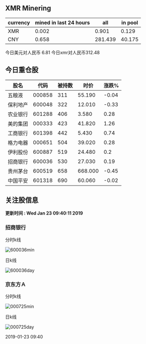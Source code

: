 ## XMR Minering

|currency|mined in last 24 hours|all|in pool|
|---|---|---|---|
|XMR|0.002|0.901|0.129|
|CNY|0.658|281.439|40.175|

今日美元对人民币 6.81	今日xmr对人民币312.48


## 今日重仓股 

|股名|代码|被持数|时价|涨跌%|
|---|---|---|---|---|
|五粮液|000858|311|55.190|-0.04|
|保利地产|600048|322|12.010|-0.33|
|农业银行|601288|406|3.580|0.28|
|美的集团|000333|423|41.820|1.26|
|工商银行|601398|442|5.430|0.74|
|格力电器|000651|504|39.020|0.28|
|伊利股份|600887|519|24.480|0.2|
|招商银行|600036|530|27.030|0.19|
|贵州茅台|600519|658|668.000|-0.45|
|中国平安|601318|690|60.060|-0.02|

## 关注股信息
**更新时间 : Wed Jan 23 09:40:11 2019**
### 招商银行 
分时k线

![600036min](http://image.sinajs.cn/newchart/min/n/sh600036.gif)

日k线

![600036day](http://image.sinajs.cn/newchart/daily/n/sh600036.gif)

### 京东方Ａ 
分时k线

![000725min](http://image.sinajs.cn/newchart/min/n/sz000725.gif)

日k线

![000725day](http://image.sinajs.cn/newchart/daily/n/sz000725.gif)

2019-01-23 09:40
